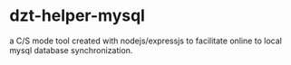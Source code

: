 # dzt-helper-mysql
a C/S mode tool created with nodejs/expressjs to facilitate online to local mysql database synchronization.
